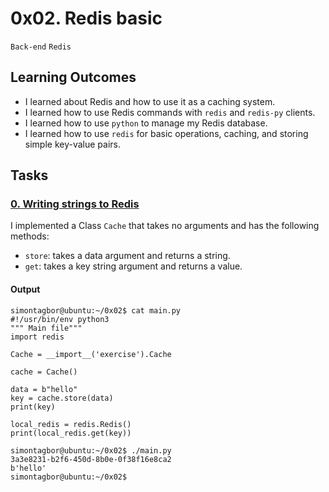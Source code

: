 # 0x02. Redis basic
`Back-end` `Redis`

## Learning Outcomes
- I learned about Redis and how to use it as a caching system.
- I learned how to use Redis commands with `redis` and `redis-py` clients.
- I learned how to use `python` to manage my Redis database.
- I learned how to use `redis` for basic operations, caching, and storing simple key-value pairs.


## Tasks

### [0. Writing strings to Redis](./exercise.py)
I implemented a Class `Cache` that takes no arguments and has the following methods:
- `store`: takes a data argument and returns a string.
- `get`: takes a key string argument and returns a value.

#### Output
```
simontagbor@ubuntu:~/0x02$ cat main.py
#!/usr/bin/env python3
""" Main file"""
import redis

Cache = __import__('exercise').Cache

cache = Cache()

data = b"hello"
key = cache.store(data)
print(key)

local_redis = redis.Redis()
print(local_redis.get(key))

simontagbor@ubuntu:~/0x02$ ./main.py
3a3e8231-b2f6-450d-8b0e-0f38f16e8ca2
b'hello'
simontagbor@ubuntu:~/0x02$
```
